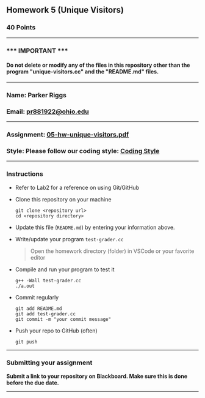 ## Homework 5 (Unique Visitors)

### 40 Points


---
### *** IMPORTANT ***
#### Do not delete or modify any of the files in this repository other than the program "unique-visitors.cc" and the "README.md" files.

---

### Name: Parker Riggs

### Email: pr881922@ohio.edu

---

### Assignment: [05-hw-unique-visitors.pdf](05-hw-unique-visitors.pdf)

### Style: Please follow our coding style: [Coding Style](https://github.com/nasseef/cs2400/blob/master/docs/coding-style.md)

---

### Instructions

- Refer to Lab2 for a reference on using Git/GitHub
- Clone this repository on your machine

    ```console
    git clone <repository url>
    cd <repository directory>
    ```

- Update this file (`README.md`) by entering your information above.
- Write/update your program `test-grader.cc`
    > Open the homework directory (folder) in VSCode or your favorite editor

- Compile and run your program to test it

 
    ```console
    g++ -Wall test-grader.cc
    ./a.out    
    ```

- Commit regularly

    ```console
    git add README.md
    git add test-grader.cc
    git commit -m "your commit message"
    ```

- Push your repo to GitHub (often)
    ```console
    git push
    ```
---

### Submitting your assignment

**Submit a link to your repository on Blackboard. Make sure this is done before the due date.**

---